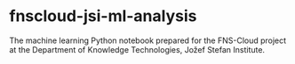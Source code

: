 # fnscloud-jsi-ml-analysis
The machine learning Python notebook prepared for the FNS-Cloud project at the Department of Knowledge Technologies, Jožef Stefan Institute.
